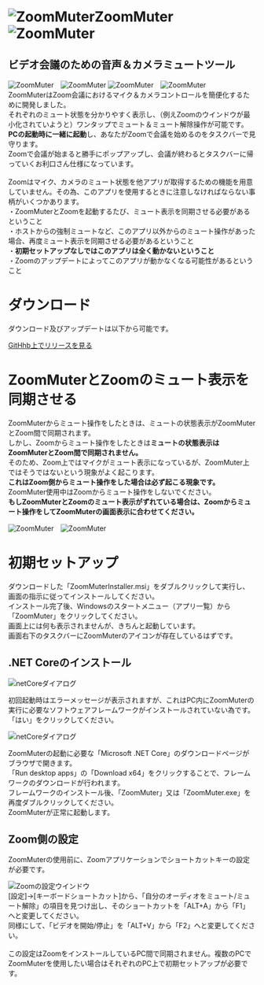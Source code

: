 # ![ZoomMuter](https://raw.githubusercontent.com/taksas/ZoomMuter/master/HelpResources/icon_ZoomMuter.ico)ZoomMuter![ZoomMuter](https://raw.githubusercontent.com/taksas/ZoomMuter/master/HelpResources/icon_ZoomMuter.ico)
<h2>ビデオ会議のための音声＆カメラミュートツール</h2>

![ZoomMuter](https://raw.githubusercontent.com/taksas/ZoomMuter/master/HelpResources/ZoomMuterMuted.png)　![ZoomMuter](https://raw.githubusercontent.com/taksas/ZoomMuter/master/HelpResources/ZoomMuterMuted2.png) ![ZoomMuter](https://raw.githubusercontent.com/taksas/ZoomMuter/master/HelpResources/ZoomMuterMuted4.png)　![ZoomMuter](https://raw.githubusercontent.com/taksas/ZoomMuter/master/HelpResources/ZoomMuterMuted3.png)
<br>
ZoomMuterはZoom会議におけるマイク＆カメラコントロールを簡便化するために開発しました。
<br>
それぞれのミュート状態を分かりやすく表示し、（例えZoomのウインドウが最小化されていようと）ワンタップでミュート＆ミュート解除操作が可能です。
<br>
**PCの起動時に一緒に起動**し、あなたがZoomで会議を始めるのをタスクバーで見守ります。
<br>
Zoomで会議が始まると勝手にポップアップし、会議が終わるとタスクバーに帰っていくお利口さん仕様になっています。
<br>
<br>
Zoomはマイク、カメラのミュート状態を他アプリが取得するための機能を用意していません。その為、このアプリを使用するときに注意しなければならない事柄がいくつかあります。
<br>
・ZoomMuterとZoomを起動するたび、ミュート表示を同期させる必要があるということ
<br>
・ホストからの強制ミュートなど、このアプリ以外からのミュート操作があった場合、再度ミュート表示を同期させる必要があるということ
<br>
・**初期セットアップなしではこのアプリは全く動かないということ**
<br>
・Zoomのアップデートによってこのアプリが動かなくなる可能性があるということ
<h1>ダウンロード</h1>
ダウンロード及びアップデートは以下から可能です。

[GitHhb上でリリースを見る](https://github.com/taksas/ZoomMuter/tags)

<h1>ZoomMuterとZoomのミュート表示を同期させる</h1>

ZoomMuterからミュート操作をしたときは、ミュートの状態表示がZoomMuterとZoom間で同期されます。
<br>
しかし、Zoomからミュート操作をしたときは**ミュートの状態表示はZoomMuterとZoom間で同期されません。**
<br>
そのため、Zoom上ではマイクがミュート表示になっているが、ZoomMuter上ではそうではないという現象がよく起こります。
<br>
**これはZoom側からミュート操作をした場合は必ず起こる現象です。**
<br>
ZoomMuter使用中はZoomからミュート操作をしないでください。
<br>
**もしZoomMuterとZoomのミュート表示がずれている場合は、Zoomからミュート操作をしてZoomMuterの画面表示に合わせてください。**

![ZoomMuter](https://raw.githubusercontent.com/taksas/ZoomMuter/master/HelpResources/OK.png)　![ZoomMuter](https://raw.githubusercontent.com/taksas/ZoomMuter/master/HelpResources/NG.png)

<h1>初期セットアップ</h1>
ダウンロードした「ZoomMuterInstaller.msi」をダブルクリックして実行し、画面の指示に従ってインストールしてください。
<br>
インストール完了後、Windowsのスタートメニュー（アプリ一覧）から「ZoomMuter」をクリックしてください。
<br>
画面上には何も表示されませんが、きちんと起動しています。
<br>
画面右下のタスクバーにZoomMuterのアイコンが存在しているはずです。

<h2>.NET Coreのインストール</h2>

![netCoreダイアログ](https://raw.githubusercontent.com/taksas/ZoomMuter/master/HelpResources/netcore_dialog.png)

初回起動時はエラーメッセージが表示されますが、これはPC内にZoomMuterの実行に必要なソフトウェアフレームワークがインストールされていない為です。
<br>
「はい」をクリックしてください。

![netCoreダイアログ](https://raw.githubusercontent.com/taksas/ZoomMuter/master/HelpResources/netcore_web.png)

ZoomMuterの起動に必要な「Microsoft .NET Core」のダウンロードページがブラウザで開きます。
<br>
「Run desktop apps」の「Download x64」をクリックすることで、フレームワークのダウンロードが行われます。
<br>
フレームワークのインストール後、「ZoomMuter」又は「ZoomMuter.exe」を再度ダブルクリックしてください。
<br>
ZoomMuterが正常に起動します。

<h2>Zoom側の設定</h2>
ZoomMuterの使用前に、Zoomアプリケーションでショートカットキーの設定が必要です。
<br>

![Zoomの設定ウインドウ](https://raw.githubusercontent.com/taksas/ZoomMuter/master/HelpResources/ZoomInitialize.png)
<br>
[設定]→[キーボードショートカット]から、「自分のオーディオをミュート/ミュート解除」の項目を見つけ出し、そのショートカットを「ALT+A」から「F1」へと変更してください。
<br>
同様にして、「ビデオを開始/停止」を「ALT+V」から「F2」へと変更してください。
<br>
<br>
この設定はZoomをインストールしているPC間で同期されません。複数のPCでZoomMuterを使用したい場合はそれぞれのPC上で初期セットアップが必要です。

